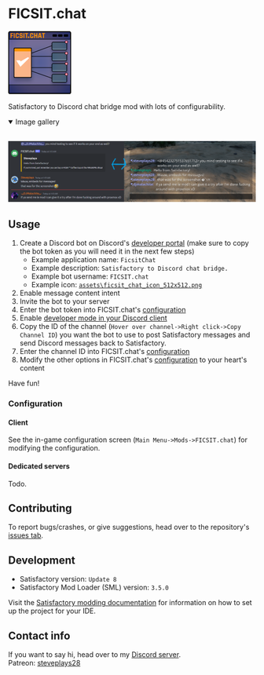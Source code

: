 # FICSIT.chat

![icon](assets\ficsit_chat_icon_128x128.png)

Satisfactory to Discord chat bridge mod with lots of configurability.

<details open>
<summary>Image gallery</summary>

<br>

![promo banner, feat. DJMalachite, my FICSIT.chat bot, and shenanigans](assets/ficsit_chat_promo_banner.png)

</details>

## Usage

1. Create a Discord bot on Discord's [developer portal](discord.com/developers) (make sure to copy the bot token as you will need it in the next few steps)
    - Example application name: `FicsitChat`
    - Example description: `Satisfactory to Discord chat bridge.`
    - Example bot username: `FICSIT.chat`
    - Example icon: [`assets\ficsit_chat_icon_512x512.png`](assets\ficsit_chat_icon_512x512.png)
2. Enable message content intent
3. Invite the bot to your server
4. Enter the bot token into FICSIT.chat's [configuration](#configuration)
5. Enable [developer mode in your Discord client](https://discord.com/developers/docs/game-sdk/store#application-test-mode)
6. Copy the ID of the channel (`Hover over channel->Right click->Copy Channel ID`) you want the bot to use to post Satisfactory messages and send Discord messages back to Satisfactory.
7. Enter the channel ID into FICSIT.chat's [configuration](#configuration)
8. Modify the other options in FICSIT.chat's [configuration](#configuration) to your heart's content

Have fun!

### Configuration

#### Client

See the in-game configuration screen (`Main Menu->Mods->FICSIT.chat`) for modifying the configuration.

#### Dedicated servers

Todo.

## Contributing

To report bugs/crashes, or give suggestions, head over to the repository's [issues tab](https://github.com/Steveplays28/FicsitChat/issues).  

## Development

- Satisfactory version: `Update 8`
- Satisfactory Mod Loader (SML) version: `3.5.0`

Visit the [Satisfactory modding documentation](https://docs.ficsit.app/satisfactory-modding/latest/Development/index.html) for information on how to set up the project for your IDE.

## Contact info

If you want to say hi, head over to my [Discord server](https://discord.gg/KbWxgGg).  
Patreon: [steveplays28](https://patreon.com/steveplays28)  
